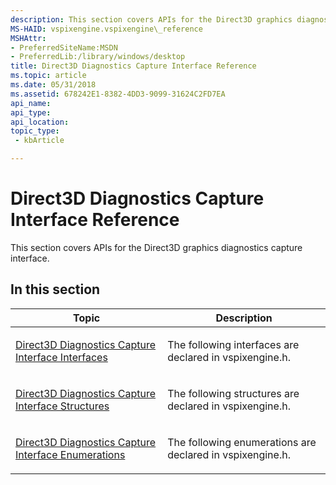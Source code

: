 ```yaml
---
description: This section covers APIs for the Direct3D graphics diagnostics capture interface.
MS-HAID: vspixengine.vspixengine\_reference
MSHAttr:
- PreferredSiteName:MSDN
- PreferredLib:/library/windows/desktop
title: Direct3D Diagnostics Capture Interface Reference
ms.topic: article
ms.date: 05/31/2018
ms.assetid: 678242E1-8382-4DD3-9099-31624C2FD7EA
api_name: 
api_type: 
api_location: 
topic_type: 
 - kbArticle

---
```


# <span id="vspixengine.vspixengine_reference"></span>Direct3D Diagnostics Capture Interface Reference

This section covers APIs for the Direct3D graphics diagnostics capture interface.

## <span id="in_this_section"></span>In this section

<table><colgroup><col  /><col  /></colgroup><thead><tr class="header"><th>Topic</th><th>Description</th></tr></thead><tbody><tr class="odd"><td><p><a href="vspixengine-interfaces.md">Direct3D Diagnostics Capture Interface Interfaces</a></p></td><td><p>The following interfaces are declared in vspixengine.h.</p></td></tr><tr class="even"><td><p><a href="vspixengine-structures.md">Direct3D Diagnostics Capture Interface Structures</a></p></td><td><p>The following structures are declared in vspixengine.h.</p></td></tr><tr class="odd"><td><p><a href="vspixengine-enumerations.md">Direct3D Diagnostics Capture Interface Enumerations</a></p></td><td><p>The following enumerations are declared in vspixengine.h.</p></td></tr></tbody></table>

 

 

 



